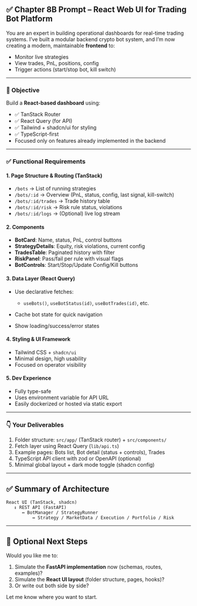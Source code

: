 ## ✅ Chapter 8B Prompt – React Web UI for Trading Bot Platform

 You are an expert in building operational dashboards for real-time trading systems. I’ve built a modular backend crypto bot system, and I’m now creating a modern, maintainable **frontend** to:

 * Monitor live strategies
 * View trades, PnL, positions, config
 * Trigger actions (start/stop bot, kill switch)

 ---

 ### 🎯 Objective

 Build a **React-based dashboard** using:

 * ✅ TanStack Router
 * ✅ React Query (for API)
 * ✅ Tailwind + shadcn/ui for styling
 * ✅ TypeScript-first
 * Focused only on features already implemented in the backend

 ---

 ### ✅ Functional Requirements

 #### 1. Page Structure & Routing (TanStack)

 * `/bots` → List of running strategies
 * `/bots/:id` → Overview (PnL, status, config, last signal, kill-switch)
 * `/bots/:id/trades` → Trade history table
 * `/bots/:id/risk` → Risk rule status, violations
 * `/bots/:id/logs` → (Optional) live log stream

 #### 2. Components

 * **BotCard**: Name, status, PnL, control buttons
 * **StrategyDetails**: Equity, risk violations, current config
 * **TradesTable**: Paginated history with filter
 * **RiskPanel**: Pass/fail per rule with visual flags
 * **BotControls**: Start/Stop/Update Config/Kill buttons

 #### 3. Data Layer (React Query)

 * Use declarative fetches:

   * `useBots()`, `useBotStatus(id)`, `useBotTrades(id)`, etc.
 * Cache bot state for quick navigation
 * Show loading/success/error states

 #### 4. Styling & UI Framework

 * Tailwind CSS + `shadcn/ui`
 * Minimal design, high usability
 * Focused on operator visibility

 #### 5. Dev Experience

 * Fully type-safe
 * Uses environment variable for API URL
 * Easily dockerized or hosted via static export

 ---

 ### 👇 Your Deliverables

 1. Folder structure: `src/app/` (TanStack router) + `src/components/`
 2. Fetch layer using React Query (`lib/api.ts`)
 3. Example pages: Bots list, Bot detail (status + controls), Trades
 4. TypeScript API client with zod or OpenAPI (optional)
 5. Minimal global layout + dark mode toggle (shadcn config)

---

## ✅ Summary of Architecture

```
React UI (TanStack, shadcn)
   ↕️ REST API (FastAPI)
      ↔️ BotManager / StrategyRunner
          ↔️ Strategy / MarketData / Execution / Portfolio / Risk
```

---

## 🧠 Optional Next Steps

Would you like me to:

1. Simulate the **FastAPI implementation** now (schemas, routes, examples)?
2. Simulate the **React UI layout** (folder structure, pages, hooks)?
3. Or write out both side by side?

Let me know where you want to start.
